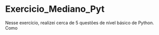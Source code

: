 # Exercicio_Mediano_Pyt
Nesse exercício, realizei cerca de 5 questões de nível básico de Python. Como
